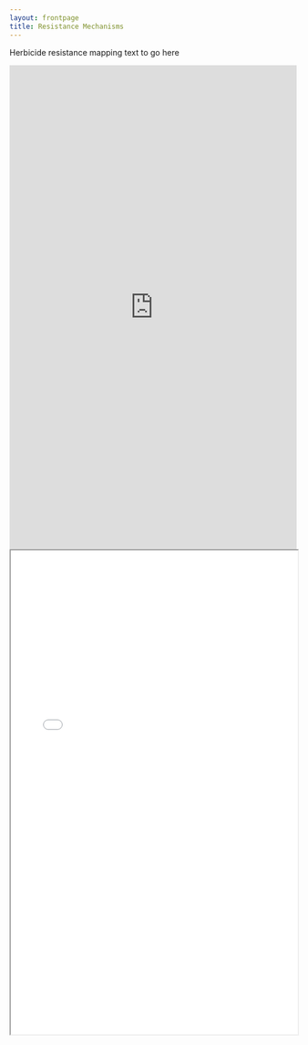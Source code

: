 ```yaml
---
layout: frontpage
title: Resistance Mechanisms
---
```


Herbicide resistance mapping text to go here

<html>
<iframe src="https://90.246.197.78:3838/ResistanceMaps" width="100%" height="850px" frameborder="0"></iframe>
</html>

</div>
<div class="shiny-app-frame">
<iframe src="90.246.197.78:3838/ResistanceMaps" width="100%" height="850px">
</iframe>
</div>
</html>